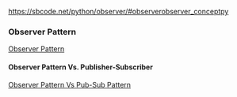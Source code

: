 
https://sbcode.net/python/observer/#observerobserver_conceptpy




### Observer Pattern

[Observer Pattern](https://howtodoinjava.com/design-patterns/behavioral/observer-design-pattern/)

#### Observer Pattern Vs. Publisher-Subscriber

[Observer Pattern Vs Pub-Sub Pattern](https://betterprogramming.pub/observer-vs-pub-sub-pattern-50d3b27f838c)
